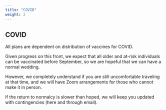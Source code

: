 ```yaml
---
title: "COVID"
weight: 2
---
```



## COVID

All plans are dependent on distribution of vaccines for COVID.

Given progress on this front, we expect that all older and at-risk individuals can be vaccinated before September, so we are hopeful that we can have a normal wedding.

However, we completely understand if you are still uncomfortable traveling at that time, and we will have Zoom arrangements for those who cannot make it in person.

If the return to normalcy is slower than hoped, we will keep you updated with contingencies (here and through email).
